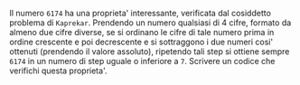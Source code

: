 Il numero `6174` ha una proprieta' interessante, verificata dal cosiddetto problema di `Kaprekar`. Prendendo un numero qualsiasi di 4 cifre, formato da almeno due cifre diverse, se si ordinano le cifre di tale numero prima in ordine crescente e poi decrescente e si sottraggono i due numeri cosi' ottenuti (prendendo il valore assoluto), ripetendo tali step si ottiene sempre `6174` in un numero di step uguale o inferiore a `7`. Scrivere un codice che verifichi questa proprieta'.
